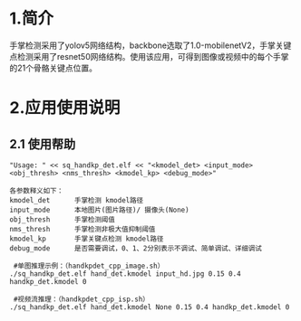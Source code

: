 # 1.简介

手掌检测采用了yolov5网络结构，backbone选取了1.0-mobilenetV2，手掌关键点检测采用了resnet50网络结构。使用该应用，可得到图像或视频中的每个手掌的21个骨骼关键点位置。

# 2.应用使用说明

## 2.1 使用帮助

```
"Usage: " << sq_handkp_det.elf << "<kmodel_det> <input_mode> <obj_thresh> <nms_thresh> <kmodel_kp> <debug_mode>"

各参数释义如下：
kmodel_det      手掌检测 kmodel路径
input_mode      本地图片(图片路径)/ 摄像头(None) 
obj_thresh      手掌检测阈值
nms_thresh      手掌检测非极大值抑制阈值
kmodel_kp       手掌关键点检测 kmodel路径
debug_mode      是否需要调试，0、1、2分别表示不调试、简单调试、详细调试
 
 #单图推理示例：（handkpdet_cpp_image.sh）
./sq_handkp_det.elf hand_det.kmodel input_hd.jpg 0.15 0.4 handkp_det.kmodel 0

 #视频流推理：（handkpdet_cpp_isp.sh）
./sq_handkp_det.elf hand_det.kmodel None 0.15 0.4 handkp_det.kmodel 0
```



